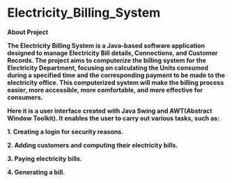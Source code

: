 # Electricity_Billing_System

**About Project**

**The Electricity Billing System is a Java-based software application designed to manage Electricity Bill details, Connections, and Customer Records. The project aims to computerize the billing system for the Electricity Department, focusing on calculating the Units consumed during a specified time and the corresponding payment to be made to the electricity office. This computerized system will make the billing process easier, more accessible, more comfortable, and more effective for consumers.**

**Here it is a user interface created with Java Swing and AWT(Abstract Window Toolkit). It enables the user to carry out various tasks, such as:**

**1. Creating a login for security reasons.**

**2. Adding customers and computing their electricity bills.**

**3. Paying electricity bills.**

**4. Generating a bill.**

